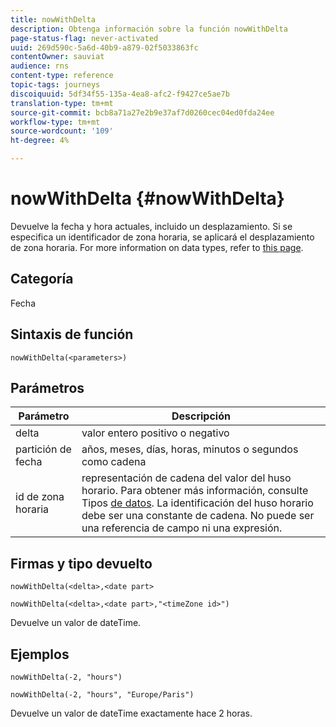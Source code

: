 ```yaml
---
title: nowWithDelta
description: Obtenga información sobre la función nowWithDelta
page-status-flag: never-activated
uuid: 269d590c-5a6d-40b9-a879-02f5033863fc
contentOwner: sauviat
audience: rns
content-type: reference
topic-tags: journeys
discoiquuid: 5df34f55-135a-4ea8-afc2-f9427ce5ae7b
translation-type: tm+mt
source-git-commit: bcb8a71a27e2b9e37af7d0260cec04ed0fda24ee
workflow-type: tm+mt
source-wordcount: '109'
ht-degree: 4%

---
```



# nowWithDelta {#nowWithDelta}

Devuelve la fecha y hora actuales, incluido un desplazamiento. Si se especifica un identificador de zona horaria, se aplicará el desplazamiento de zona horaria. For more information on data types, refer to [this page](../expression/data-types.md).

## Categoría

Fecha

## Sintaxis de función

`nowWithDelta(<parameters>)`

## Parámetros

| Parámetro | Descripción |
|--- |--- |
| delta | valor entero positivo o negativo |
| partición de fecha | años, meses, días, horas, minutos o segundos como cadena |
| id de zona horaria | representación de cadena del valor del huso horario. Para obtener más información, consulte Tipos [de datos](../expression/data-types.md). La identificación del huso horario debe ser una constante de cadena. No puede ser una referencia de campo ni una expresión. |

## Firmas y tipo devuelto

`nowWithDelta(<delta>,<date part>`

`nowWithDelta(<delta>,<date part>,"<timeZone id>")`

Devuelve un valor de dateTime.

## Ejemplos

`nowWithDelta(-2, "hours")`

`nowWithDelta(-2, "hours", "Europe/Paris")`

Devuelve un valor de dateTime exactamente hace 2 horas.
